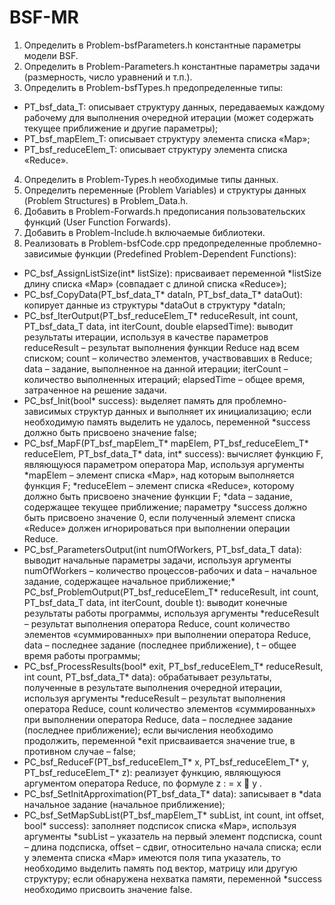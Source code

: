 # BSF-MR

1. Определить в Problem-bsfParameters.h константные параметры модели BSF.
2. Определить в Problem-Parameters.h константные параметры задачи (размерность,
число уравнений и т.п.).
3. Определить в Problem-bsfTypes.h предопределенные типы:
* PT_bsf_data_T: описывает структуру данных, передаваемых каждому рабочему
для выполнения очередной итерации (может содержать текущее приближение и
другие параметры);
* PT_bsf_mapElem_T: описывает структуру элемента списка «Map»;
* PT_bsf_reduceElem_T: описывает структуру элемента списка «Reduce».
4. Определить в Problem-Types.h необходимые типы данных.
5. Определить переменные (Problem Variables) и структуры данных (Problem
Structures) в Problem_Data.h.
6. Добавить в Problem-Forwards.h предописания пользовательских функций (User
Function Forwards).
7. Добавить в Problem-Include.h включаемые библиотеки.
8. Реализовать в Problem-bsfCode.cpp предопределенные проблемно-зависимые
функции (Predefined Problem-Dependent Functions):
* PC_bsf_AssignListSize(int* listSize): присваивает переменной *listSize длину
списка «Map» (совпадает с длиной списка «Reduce»);
* PC_bsf_CopyData(PT_bsf_data_T* dataIn, PT_bsf_data_T* dataOut): копирует
данные из структуры *dataOut в структуру *dataIn;
* PC_bsf_IterOutput(PT_bsf_reduceElem_T* reduceResult, int count, PT_bsf_data_T
data, int iterCount, double elapsedTime): выводит результаты итерации, используя
в качестве параметров reduceResult – результат выполнения функции Reduce над
всем списком; count – количество элементов, участвовавших в Reduce; data –
задание, выполненное на данной итерации; iterCount – количество выполненных
итераций; elapsedTime – общее время, затраченное на решение задачи.
* PC_bsf_Init(bool* success): выделяет память для проблемно-зависимых структур
данных и выполняет их инициализацию; если необходимую память выделить не
удалось, переменной *success должно быть присвоено значение false;
* PC_bsf_MapF(PT_bsf_mapElem_T* mapElem, PT_bsf_reduceElem_T* reduceElem,
PT_bsf_data_T* data, int* success): вычисляет функцию F, являющуюся
параметром оператора Map, используя аргументы *mapElem – элемент списка
«Map», над которым выполняется функция F; *reduceElem – элемент списка
«Reduce», которому должно быть присвоено значение функции F; *data –
задание, содержащее текущее приближение; параметру *success должно быть
присвоено значение 0, если полученный элемент списка «Reduce» должен
игнорироваться при выполнении операции Reduce.
* PC_bsf_ParametersOutput(int numOfWorkers, PT_bsf_data_T data): выводит
начальные параметры задачи, используя аргументы numOfWorkers – количество
процессов-рабочих и data – начальное задание, содержащее начальное
приближение;* PC_bsf_ProblemOutput(PT_bsf_reduceElem_T* reduceResult, int count,
PT_bsf_data_T data, int iterCount, double t): выводит конечные результаты работы
программы, используя аргументы *reduceResult – результат выполнения
оператора Reduce, count количество элементов «суммированных» при
выполнении оператора Reduce, data – последнее задание (последнее
приближение), t – общее время работы программы;
* PC_bsf_ProcessResults(bool* exit, PT_bsf_reduceElem_T* reduceResult, int count,
PT_bsf_data_T* data): обрабатывает результаты, полученные в результате
выполнения очередной итерации, используя аргументы *reduceResult –
результат выполнения оператора Reduce, count количество элементов
«суммированных» при выполнении оператора Reduce, data – последнее задание
(последнее приближение); если вычисления необходимо продолжить,
переменной *exit присваивается значение true, в противном случае – false;
* PC_bsf_ReduceF(PT_bsf_reduceElem_T* x, PT_bsf_reduceElem_T* y,
PT_bsf_reduceElem_T* z): реализует функцию, являющуюся аргументом
оператора Reduce, по формуле z : = x  y .
* PC_bsf_SetInitApproximation(PT_bsf_data_T* data): записывает в *data начальное
задание (начальное приближение);
* PC_bsf_SetMapSubList(PT_bsf_mapElem_T* subList, int count, int offset, bool*
success): заполняет подсписок списка «Map», используя аргументы *subList –
указатель на первый элемент подсписка, count – длина подсписка, offset – сдвиг,
относительно начала списка; если у элемента списка «Map» имеются поля типа
указатель, то необходимо выделить память под вектор, матрицу или другую
структуру; если обнаружена нехватка памяти, переменной *success необходимо
присвоить значение false.
